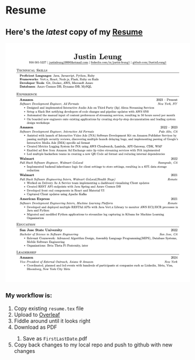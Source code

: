 # Resume

## Here's the ***latest*** copy of my [Resume](/JustinLeungAug7th2024.pdf)
![Aug7th2024Resume](/JustinLeungAug7th2024.png)

### My workflow is:
<ol>
  <li>Copy existing <code>resume.tex</code> file</li>
  <li>Upload to <a href="https://www.overleaf.com/project">Overleaf</a></li>
  <li>Fiddle around until it looks right</li>
  <li>Download as PDF</li>
    <ol>
        <li> Save as <code>FirstLastDate</code>.pdf </li>
    </ol>
  <li>Copy back changes to my local repo and push to github with new changes</li>
</ol>


